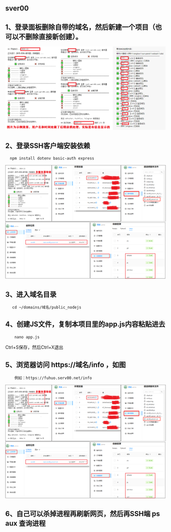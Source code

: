   ##  sver00
  
  ## 1、登录面板删除自带的域名，然后新建一个项目（也可以不删除直接新创建）。
![Image Description](https://github.com/ryty1/alist-log/blob/main/github_images/1.png?raw=true)
       
  ## 2、登录SSH客户端安装依赖
      npm install dotenv basic-auth express
  
![Image Description](https://github.com/ryty1/alist-log/blob/main/github_images/2.png?raw=true)


  ## 3、进入域名目录
       cd ~/domains/域名/public_nodejs
       
  ## 4、创建JS文件，复制本项目里的app.js内容粘贴进去
        nano app.js

 Ctrl+S保存，然后Ctrl+X退出


  ## 5、浏览器访问  https://域名/info ，如图
        例如：https://fuhuo.serv00.net/info
![Image Description](https://github.com/ryty1/alist-log/blob/main/github_images/2.png?raw=true)

  ## 6、自己可以杀掉进程再刷新网页，然后再SSH端 ps aux 查询进程
  




